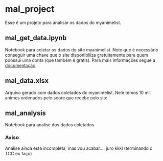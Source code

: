 # mal_project
Esse é um projeto para analisar os dados do myanimelist.

## mal_get_data.ipynb
Notebook para coletar os dados do site myanimelist. Note que é necessário conseguir uma chave que o site disponibiliza gratuitamente para quem poossui uma conta (que também é gratis). Para mais informações segue a [documentação](https://myanimelist.net/apiconfig/references/api/v2)

## mal_data.xlsx
Arquivo gerado com dados coletados do myanimelist. Nele temos 10 mil animes ordenados pelo score que recebe pelo site

## mal_analysis
Notebook para analise dos dados coletados

### Aviso

Análise ainda esta incompleta, mas vou acabar.... juro kkkl
(terminando o TCC eu faço)

